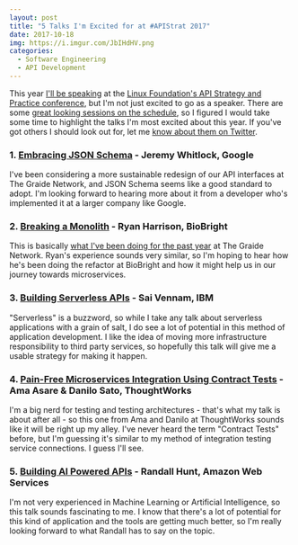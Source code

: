 ```yaml
---
layout: post
title: "5 Talks I'm Excited for at #APIStrat 2017"
date: 2017-10-18
img: https://i.imgur.com/JbIHdHV.png
categories:
  - Software Engineering
  - API Development
---
```

This year [I'll be speaking](https://www.karllhughes.com/posts/api-strat-2017-presentation) at the [Linux Foundation's API Strategy and Practice conference](http://events.linuxfoundation.org/events/apistrat), but I'm not just excited to go as a speaker. There are some [great looking sessions on the schedule](https://apistrat17.sched.com/), so I figured I would take some time to highlight the talks I'm most excited about this year. If you've got others I should look out for, let me [know about them on Twitter](https://twitter.com/karllhughes).

### 1. [Embracing JSON Schema](https://apistrat17.sched.com/event/BiDV) - Jeremy Whitlock, Google
I've been considering a more sustainable redesign of our API interfaces at The Graide Network, and JSON Schema seems like a good standard to adopt. I'm looking forward to hearing more about it from a developer who's implemented it at a larger company like Google.

### 2. [Breaking a Monolith](https://apistrat17.sched.com/event/BiDH) - Ryan Harrison, BioBright
This is basically [what I've been doing for the past year](https://www.thegraidenetwork.com/blog-all/2016/9/12/modernizing-legacy-code-at-the-graide-network) at The Graide Network. Ryan's experience sounds very similar, so I'm hoping to hear how he's been doing the refactor at BioBright and how it might help us in our journey towards microservices.

### 3. [Building Serverless APIs](https://apistrat17.sched.com/event/CWLZ) - Sai Vennam, IBM
"Serverless" is a buzzword, so while I take any talk about serverless applications with a grain of salt, I do see a lot of potential in this method of application development. I like the idea of moving more infrastructure responsibility to third party services, so hopefully this talk will give me a usable strategy for making it happen.

### 4. [Pain-Free Microservices Integration Using Contract Tests](https://apistrat17.sched.com/event/BiDb) - Ama Asare & Danilo Sato, ThoughtWorks
I'm a big nerd for testing and testing architectures - that's what my talk is about after all - so this one from Ama and Danilo at ThoughtWorks sounds like it will be right up my alley. I've never heard the term "Contract Tests" before, but I'm guessing it's similar to my method of integration testing service connections. I guess I'll see.

### 5. [Building AI Powered APIs](https://apistrat17.sched.com/event/CAtJ) - Randall Hunt, Amazon Web Services
I'm not very experienced in Machine Learning or Artificial Intelligence, so this talk sounds fascinating to me. I know that there's a lot of potential for this kind of application and the tools are getting much better, so I'm really looking forward to what Randall has to say on the topic.
